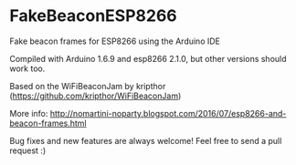 # FakeBeaconESP8266

Fake beacon frames for ESP8266 using the Arduino IDE
 
Compiled with Arduino 1.6.9 and esp8266 2.1.0, but other versions should work too.

Based on the WiFiBeaconJam by kripthor (https://github.com/kripthor/WiFiBeaconJam) 

More info: http://nomartini-noparty.blogspot.com/2016/07/esp8266-and-beacon-frames.html

Bug fixes and new features are always welcome! Feel free to send a pull request :)
